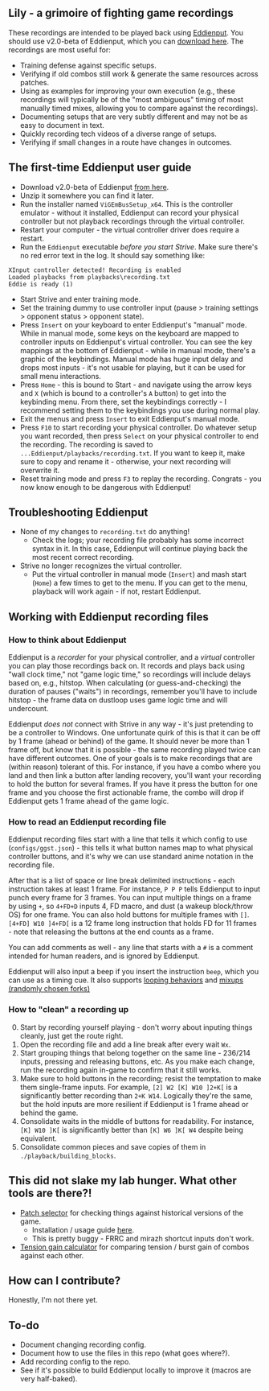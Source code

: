 ## Lily - a grimoire of fighting game recordings

These recordings are intended to be played back using [Eddienput](https://github.com/nirgoren/Eddienput). You should use v2.0-beta of Eddienput, which you can [download here](https://github.com/nirgoren/Eddienput/releases/tag/v2.0-beta). The recordings are most useful for:

- Training defense against specific setups.
- Verifying if old combos still work & generate the same resources across patches.
- Using as examples for improving your own execution (e.g., these recordings will typically be of the "most ambiguous" timing of most manually timed mixes, allowing you to compare against the recordings).
- Documenting setups that are very subtly different and may not be as easy to document in text.
- Quickly recording tech videos of a diverse range of setups.
- Verifying if small changes in a route have changes in outcomes.

## The first-time Eddienput user guide

- Download v2.0-beta of Eddienput [from here](https://github.com/nirgoren/Eddienput/releases/tag/v2.0-beta).
- Unzip it somewhere you can find it later.
- Run the installer named `ViGEmBusSetup_x64`. This is the controller emulator - without it installed, Eddienput can record your physical controller but not playback recordings through the virtual controller.
- Restart your computer - the virtual controller driver does require a restart.
- Run the `Eddienput` executable _before you start Strive_. Make sure there's no red error text in the log. It should say something like:

```
XInput controller detected! Recording is enabled
Loaded playbacks from playbacks\recording.txt
Eddie is ready (1)
```

- Start Strive and enter training mode.
- Set the training dummy to use controller input (pause > training settings > opponent status > opponent state).
- Press `Insert` on your keyboard to enter Eddienput's "manual" mode. While in manual mode, some keys on the keyboard are mapped to controller inputs on Eddienput's virtual controller. You can see the key mappings at the bottom of Eddienput - while in manual mode, there's a graphic of the keybindings. Manual mode has huge input delay and drops most inputs - it's not usable for playing, but it can be used for small menu interactions.
- Press `Home` - this is bound to Start - and navigate using the arrow keys and `X` (which is bound to a controller's `A` button) to get into the keybinding menu. From there, set the keybindings correctly - I recommend setting them to the keybindings you use during normal play.
- Exit the menus and press `Insert` to exit Eddienput's manual mode.
- Press `F10` to start recording your physical controller. Do whatever setup you want recorded, then press `Select` on your physical controller to end the recording. The recording is saved to `...Eddienput/playbacks/recording.txt`. If you want to keep it, make sure to copy and rename it - otherwise, your next recording will overwrite it.
- Reset training mode and press `F3` to replay the recording. Congrats - you now know enough to be dangerous with Eddienput!

## Troubleshooting Eddienput

- None of my changes to `recording.txt` do anything!
  - Check the logs; your recording file probably has some incorrect syntax in it. In this case, Eddienput will continue playing back the most recent correct recording.
- Strive no longer recognizes the virtual controller.
  - Put the virtual controller in manual mode (`Insert`) and mash start (`Home`) a few times to get to the menu. If you can get to the menu, playback will work again - if not, restart Eddienput.

## Working with Eddienput recording files

### How to think about Eddienput

Eddienput is a _recorder_ for your physical controller, and a _virtual_ controller you can play those recordings back on. It records and plays back using "wall clock time," not "game logic time," so recordings will include delays based on, e.g., hitstop. When calculating (or guess-and-checking) the duration of pauses ("waits") in recordings, remember you'll have to include hitstop - the frame data on dustloop uses game logic time and will undercount.

Eddienput _does not_ connect with Strive in any way - it's just pretending to be a controller to Windows. One unfortunate quirk of this is that it can be off by 1 frame (ahead or behind) of the game. It should never be more than 1 frame off, but know that it is possible - the same recording played twice can have different outcomes. One of your goals is to make recordings that are (within reason) tolerant of this. For instance, if you have a combo where you land and then link a button after landing recovery, you'll want your recording to hold the button for several frames. If you have it press the button for one frame and you choose the first actionable frame, the combo will drop if Eddienput gets 1 frame ahead of the game logic.

### How to read an Eddienput recording file

Eddienput recording files start with a line that tells it which config to use (`configs/ggst.json`) - this tells it what button names map to what physical controller buttons, and it's why we can use standard anime notation in the recording file.

After that is a list of space or line break delimited instructions - each instruction takes at least 1 frame. For instance, `P P P` tells Eddienput to input punch every frame for 3 frames. You can input multiple things on a frame by using `+`, so `4+FD+D` inputs 4, FD macro, and dust (a wakeup block/throw OS) for one frame. You can also hold buttons for multiple frames with `[]`. `[4+FD] W10 ]4+FD[` is a 12 frame long instruction that holds FD for 11 frames - note that releasing the buttons at the end counts as a frame.

You can add comments as well - any line that starts with a `#` is a comment intended for human readers, and is ignored by Eddienput.

Eddienput will also input a beep if you insert the instruction `beep`, which you can use as a timing cue. It also supports [looping behaviors](https://github.com/nirgoren/Eddienput?tab=readme-ov-file#mixups) and [mixups (randomly chosen forks)](https://github.com/nirgoren/Eddienput?tab=readme-ov-file#mixups)

### How to "clean" a recording up

0. Start by recording yourself playing - don't worry about inputing things cleanly, just get the route right.
1. Open the recording file and add a line break after every wait `Wx`.
2. Start grouping things that belong together on the same line - 236/214 inputs, pressing and releasing buttons, etc. As you make each change, run the recording again in-game to confirm that it still works.
3. Make sure to hold buttons in the recording; resist the temptation to make them single-frame inputs. For example, `[2] W2 [K] W10 ]2+K[` is a significantly better recording than `2+K W14`. Logically they're the same, but the hold inputs are more resilient if Eddienput is 1 frame ahead or behind the game.
4. Consolidate waits in the middle of buttons for readability. For instance, `[K] W10 ]K[` is significantly better than `[K] W6 ]K[ W4` despite being equivalent.
5. Consolidate common pieces and save copies of them in `./playback/building_blocks`.

## This did not slake my lab hunger. What other tools are there?!

- [Patch selector](https://gamebanana.com/mods/553664) for checking things against historical versions of the game.
  - Installation / usage guide [here](https://docs.google.com/document/d/e/2PACX-1vTJMJrTZjA7eDyiwdnkCSeaXGoJ3d1hZabHAu56-Fnc8gIeLyvyloWST0i1uqy_Gax5dsjbHdCQUpou/pub).
  - This is pretty buggy - FRRC and mirazh shortcut inputs don't work.
- [Tension gain calculator](https://gamebanana.com/mods/609710) for comparing tension / burst gain of combos against each other.

## How can I contribute?

Honestly, I'm not there yet.

## To-do

- Document changing recording config.
- Document how to use the files in this repo (what goes where?).
- Add recording config to the repo.
- See if it's possible to build Eddienput locally to improve it (macros are very half-baked).
